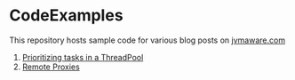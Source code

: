 # CodeExamples
This repository hosts sample code for various blog posts on [jvmaware.com](https://jvmaware.com/)

1. [Prioritizing tasks in a ThreadPool](./prioritized-tasks-in-tpe)
2. [Remote Proxies](./remote-proxies)
